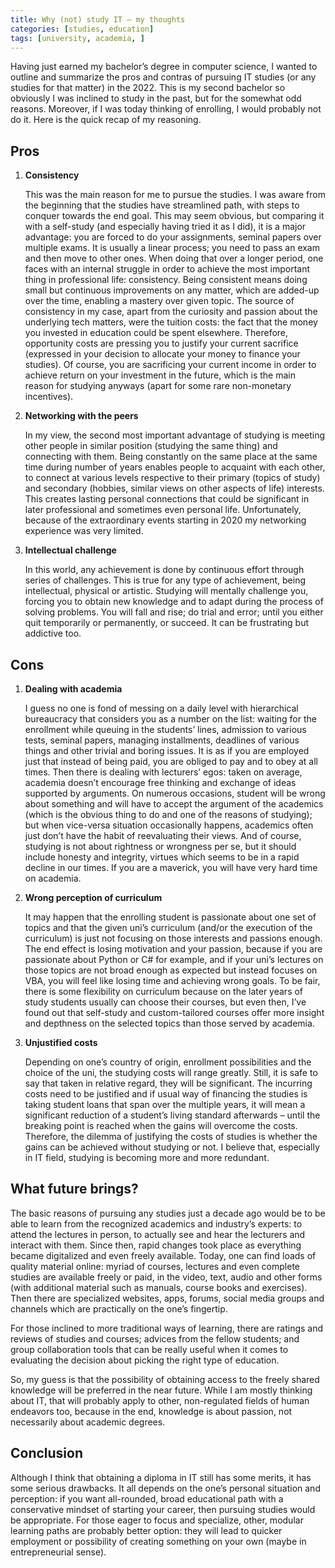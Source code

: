 ```yaml
---
title: Why (not) study IT – my thoughts
categories: [studies, education]
tags: [university, academia, ]
---
```


Having just earned my bachelor’s degree in computer science, I wanted to outline and summarize the pros and contras of pursuing IT studies (or any studies for that matter) in the 2022. This is my second bachelor so obviously I was inclined to study in the past, but for the somewhat odd reasons. Moreover, if I was today thinking of enrolling, I would probably not do it. Here is the quick recap of my reasoning. 

## Pros 
1.	<b>Consistency</b>

    This was the main reason for me to pursue the studies. I was aware from the beginning that the studies have streamlined path, with steps to conquer towards the end goal. This may seem obvious, but comparing it with a self-study (and especially having tried it as I did), it is a major advantage: you are forced to do your assignments, seminal papers over multiple exams. It is usually a linear process; you need to pass an exam and then move to other ones. When doing that over a longer period, one faces with an internal struggle in order to achieve the most important thing in professional life: consistency. Being consistent means doing small but continuous improvements on any matter, which are added-up over the time, enabling a mastery over given topic. The source of consistency in my case, apart from the curiosity and passion about the underlying tech matters, were the tuition costs: the fact that the money you invested in education could be spent elsewhere. Therefore, opportunity costs are pressing you to justify your current sacrifice (expressed in your decision to allocate your money to finance your studies). Of course, you are sacrificing your current income in order to achieve return on your investment in the future, which is the main reason for studying anyways (apart for some rare non-monetary incentives).

2.	<b>Networking with the peers</b>

    In my view, the second most important advantage of studying is meeting other people in similar position (studying the same thing) and connecting with them. Being constantly on the same place at the same time during number of years enables people to acquaint with each other, to connect at various levels respective to their primary (topics of study) and secondary (hobbies, similar views on other aspects of life) interests. This creates lasting personal connections that could be significant in later professional and sometimes even personal life. Unfortunately, because of the extraordinary events starting in 2020 my networking experience was very limited.

3.	<b>Intellectual challenge</b>

    In this world, any achievement is done by continuous effort through series of challenges. This is true for any type of achievement, being intellectual, physical or artistic. Studying will mentally challenge you, forcing you to obtain new knowledge and to adapt during the process of solving problems. You will fall and rise; do trial and error; until you either quit temporarily or permanently, or succeed. It can be frustrating but addictive too.

## Cons

1.	<b>Dealing with academia</b>

    I guess no one is fond of messing on a daily level with hierarchical bureaucracy that considers you as a number on the list: waiting for the enrollment while queuing in the students’ lines, admission to various tests, seminal papers, managing installments, deadlines of various things and other trivial and boring issues. It is as if you are employed just that instead of being paid, you are obliged to pay and to obey at all times. Then there is dealing with lecturers’ egos: taken on average, academia doesn’t encourage free thinking and exchange of ideas supported by arguments. On numerous occasions, student will be wrong about something and will have to accept the argument of the academics (which is the obvious thing to do and one of the reasons of studying); but when vice-versa situation occasionally happens, academics often just don’t have the habit of reevaluating their views. And of course, studying is not about rightness or wrongness per se, but it should include honesty and integrity, virtues which seems to be in a rapid decline in our times. If you are a maverick, you will have very hard time on academia. 

2.	<b>Wrong perception of curriculum</b>

    It may happen that the enrolling student is passionate about one set of topics and that the given uni’s curriculum (and/or the execution of the curriculum) is just not focusing on those interests and passions enough. The end effect is losing motivation and your passion, because if you are passionate about Python or C# for example, and if your uni’s lectures on those topics are not broad enough as expected but instead focuses on VBA, you will feel like losing time and achieving wrong goals. To be fair, there is some flexibility on curriculum because on the later years of study students usually can choose their courses, but even then, I’ve found out that self-study and custom-tailored courses offer more insight and depthness on the selected topics than those served by academia.

3.	<b>Unjustified costs</b>

    Depending on one’s country of origin, enrollment possibilities and the choice of the uni, the studying costs will range greatly. Still, it is safe to say that taken in relative regard, they will be significant. The incurring costs need to be justified and if usual way of financing the studies is taking student loans that span over the multiple years, it will mean a significant reduction of a student’s living standard afterwards – until the breaking point is reached when the gains will overcome the costs. Therefore, the dilemma of justifying the costs of studies is whether the gains can be achieved without studying or not. I believe that, especially in IT field, studying is becoming more and more redundant.

## What future brings?

The basic reasons of pursuing any studies just a decade ago would be to be able to learn from the recognized academics and industry’s experts: to attend the lectures in person, to actually see and hear the lecturers and interact with them. Since then, rapid changes took place as everything became digitalized and even freely available. Today, one can find loads of quality material online: myriad of courses, lectures and even complete studies are available freely or paid, in the video, text, audio and other forms (with additional material such as manuals, course books and exercises). Then there are specialized websites, apps, forums, social media groups and channels which are practically on the one’s fingertip.

For those inclined to more traditional ways of learning, there are ratings and reviews of studies and courses; advices from the fellow students; and group collaboration tools that can be really useful when it comes to evaluating the decision about picking the right type of education. 

So, my guess is that the possibility of obtaining access to the freely shared knowledge will be preferred in the near future. While I am mostly thinking about IT, that will probably apply to other, non-regulated fields of human endeavors too, because in the end, knowledge is about passion, not necessarily about academic degrees.

## Conclusion

Although I think that obtaining a diploma in IT still has some merits, it has some serious drawbacks. It all depends on the one’s personal situation and perception: if you want all-rounded, broad educational path with a conservative mindset of starting your career, then pursuing studies would be appropriate. For those eager to focus and specialize, other, modular learning paths are probably better option: they will lead to quicker employment or possibility of creating something on your own (maybe in entrepreneurial sense).

